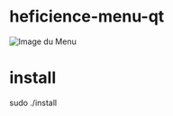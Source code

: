 # heficience-menu-qt

![Image du Menu](https://media.discordapp.net/attachments/904780608922849293/919237319595290704/unknown.png?width=1522&height=860)

# install 

sudo ./install
